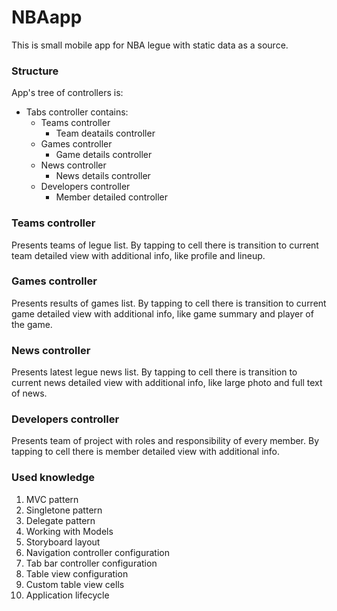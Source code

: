 # NBAapp

This is small mobile app for NBA legue with static data as a source.

### Structure
App's tree of controllers is:
- Tabs controller contains:
    - Teams controller
        - Team deatails controller
    - Games controller
        - Game details controller
    - News controller
        - News details controller
    - Developers controller
        - Member detailed controller

### Teams controller
Presents teams of legue list.
By tapping to cell there is transition to current team detailed view with additional info, like profile and lineup.

### Games controller
Presents results of games list.
By tapping to cell there is transition to current game detailed view with additional info, like game summary and player of the game.

### News controller
Presents latest legue news list.
By tapping to cell there is transition to current news detailed view with additional info, like large photo and full text of news.

### Developers controller
Presents team of project with roles and responsibility of every member.
By tapping to cell there is member detailed view with additional info.

### Used knowledge
1. MVC pattern
2. Singletone pattern
3. Delegate pattern
4. Working with Models
6. Storyboard layout
7. Navigation controller configuration
8. Tab bar controller configuration
9. Table view configuration
10. Custom table view cells
11. Application lifecycle

